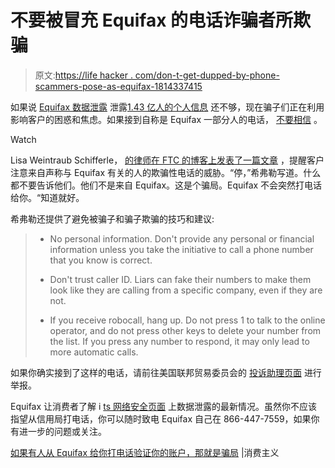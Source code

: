 # 不要被冒充 Equifax 的电话诈骗者所欺骗

> 原文:[https://life hacker . com/don-t-get-dupped-by-phone-scammers-pose-as-equifax-1814337415](https://lifehacker.com/don-t-get-duped-by-phone-scammers-posing-as-equifax-1814337415)

如果说 [Equifax 数据泄露](http://twocents.lifehacker.com/the-latest-news-on-the-equifax-hack-updating-1812224799#_ga=2.123993354.1275430105.1505050985-167189482.1495477587) 泄露[1.43 亿人的个人信息](http://lifehacker.com/equifax-hackers-might-have-your-social-security-and-cre-1802159442) 还不够，现在骗子们正在利用影响客户的困惑和焦虑。如果接到自称是 Equifax 一部分人的电话， [不要相信](https://consumerist.com/2017/09/14/if-someone-calls-you-from-equifax-to-verify-your-account-its-a-scam/) 。

Watch

Lisa Weintraub Schifferle， [的律师在 FTC 的博客上发表了一篇文章](https://www.consumer.ftc.gov/blog/2017/09/equifax-isnt-calling) ，提醒客户注意来自声称与 Equifax 有关的人的欺骗性电话的威胁。“停，”希弗勒写道。什么都不要告诉他们。他们不是来自 Equifax。这是个骗局。Equifax 不会突然打电话给你。“知道就好。

希弗勒还提供了避免被骗子和骗子欺骗的技巧和建议:

> *   No personal information. Don't provide any personal or financial information unless you take the initiative to call a phone number that you know is correct.
>     
> *   Don't trust caller ID. Liars can fake their numbers to make them look like they are calling from a specific company, even if they are not.
>     
> *   If you receive robocall, hang up. Do not press 1 to talk to the online operator, and do not press other keys to delete your number from the list. If you press any number to respond, it may only lead to more automatic calls.

如果你确实接到了这样的电话，请前往美国联邦贸易委员会的 [投诉助理页面](http://ftc.gov/complaint) 进行举报。

Equifax 让消费者了解 i [ts 网络安全页面](https://www.equifaxsecurity2017.com/) 上数据泄露的最新情况。虽然你不应该指望从信用局打电话，你可以随时致电 Equifax 自己在 866-447-7559，如果你有进一步的问题或关注。

[如果有人从 Equifax 给你打电话验证你的账户，那就是骗局](https://consumerist.com/2017/09/14/if-someone-calls-you-from-equifax-to-verify-your-account-its-a-scam/) |消费主义